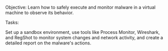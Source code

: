 Objective: 
Learn how to safely execute and monitor malware in a virtual machine to observe its behavior. 

Tasks: 

Set up a sandbox environment, 
use tools like Process Monitor, Wireshark, and RegShot to monitor system changes and network activity, and create a detailed report on the malware's actions.
